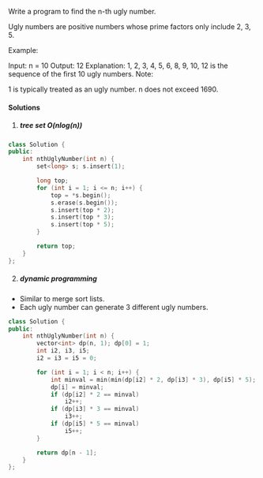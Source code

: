 Write a program to find the n-th ugly number.

Ugly numbers are positive numbers whose prime factors only include 2, 3, 5. 

Example:

Input: n = 10
Output: 12
Explanation: 1, 2, 3, 4, 5, 6, 8, 9, 10, 12 is the sequence of the first 10 ugly numbers.
Note:  

1 is typically treated as an ugly number.
n does not exceed 1690.



#### Solutions


1. ##### tree set O(nlog(n))


```cpp
class Solution {
public:
    int nthUglyNumber(int n) {
        set<long> s; s.insert(1);

        long top;
        for (int i = 1; i <= n; i++) {
            top = *s.begin();
            s.erase(s.begin());
            s.insert(top * 2);
            s.insert(top * 3);
            s.insert(top * 5);
        }

        return top;
    }
};
```


2. ##### dynamic programming

- Similar to merge sort lists.
- Each ugly number can generate 3 different ugly numbers.

```cpp
class Solution {
public:
    int nthUglyNumber(int n) {
        vector<int> dp(n, 1); dp[0] = 1;
        int i2, i3, i5;
        i2 = i3 = i5 = 0;

        for (int i = 1; i < n; i++) {
            int minval = min(min(dp[i2] * 2, dp[i3] * 3), dp[i5] * 5);
            dp[i] = minval;
            if (dp[i2] * 2 == minval)
                i2++;
            if (dp[i3] * 3 == minval)
                i3++;
            if (dp[i5] * 5 == minval)
                i5++;
        }

        return dp[n - 1];
    }
};
```